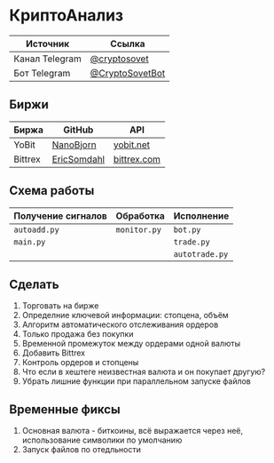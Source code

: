 # КриптоАнализ

Источник | Ссылка
---|---
Канал Telegram | [@cryptosovet](https://t.me/cryptosovet)
Бот Telegram | [@CryptoSovetBot](https://t.me/CryptoSovetBot)

Биржи
---
Биржа | GitHub | API
---|---|---
YoBit | [NanoBjorn](https://github.com/NanoBjorn/yobit) | [yobit.net](https://yobit.net/ru/api/)
Bittrex | [EricSomdahl](https://github.com/ericsomdahl/python-bittrex) | [bittrex.com](https://bittrex.com/Home/Api)

Схема работы
---
Получение сигналов | Обработка | Исполнение
---|---|---
``` autoadd.py ``` | ``` monitor.py ``` | ``` bot.py ```
``` main.py ``` |  | ``` trade.py ```
``` ``` |  | ``` autotrade.py ```

Сделать
---
1. Торговать на бирже
10. Определние ключевой информации: стопцена, объём
4. Алгоритм автоматического отслеживания ордеров
5. Только продажа без покупки
6. Временной промежуток между ордерами одной валюты
7. Добавить Bittrex
8. Контроль ордеров и стопцены
9. Что если в хештеге неизвестная валюта и он покупает другую?
10. Убрать лишние функции при параллельном запуске файлов

Временные фиксы
---
1. Основная валюта - биткоины, всё выражается через неё, использование символики по умолчанию
2. Запуск файлов по отедльности
